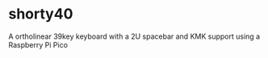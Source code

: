 # shorty40
A ortholinear 39key keyboard with a 2U spacebar and KMK support using a Raspberry Pi Pico
